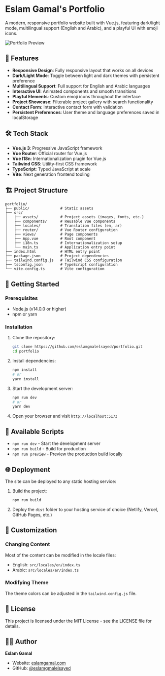 # Eslam Gamal's Portfolio

A modern, responsive portfolio website built with Vue.js, featuring dark/light mode, multilingual support (English and Arabic), and a playful UI with emoji icons.

![Portfolio Preview](./public/portfolio-preview.png)

## 🚀 Features

- **Responsive Design**: Fully responsive layout that works on all devices
- **Dark/Light Mode**: Toggle between light and dark themes with persistent preference
- **Multilingual Support**: Full support for English and Arabic languages
- **Interactive UI**: Animated components and smooth transitions
- **Playful Elements**: Custom emoji icons throughout the interface
- **Project Showcase**: Filterable project gallery with search functionality
- **Contact Form**: Interactive contact form with validation
- **Persistent Preferences**: User theme and language preferences saved in localStorage

## 🛠️ Tech Stack

- **Vue.js 3**: Progressive JavaScript framework
- **Vue Router**: Official router for Vue.js
- **Vue I18n**: Internationalization plugin for Vue.js
- **Tailwind CSS**: Utility-first CSS framework
- **TypeScript**: Typed JavaScript at scale
- **Vite**: Next generation frontend tooling

## 🏗️ Project Structure

```
portfolio/
├── public/              # Static assets
├── src/
│   ├── assets/          # Project assets (images, fonts, etc.)
│   ├── components/      # Reusable Vue components
│   ├── locales/         # Translation files (en, ar)
│   ├── router/          # Vue Router configuration
│   ├── views/           # Page components
│   ├── App.vue          # Root component
│   ├── i18n.ts          # Internationalization setup
│   └── main.ts          # Application entry point
├── index.html           # HTML entry point
├── package.json         # Project dependencies
├── tailwind.config.js   # Tailwind CSS configuration
├── tsconfig.json        # TypeScript configuration
└── vite.config.ts       # Vite configuration
```

## 🚦 Getting Started

### Prerequisites

- Node.js (v14.0.0 or higher)
- npm or yarn

### Installation

1. Clone the repository:
   ```bash
   git clone https://github.com/eslamgmalelsayed/portfolio.git
   cd portfolio
   ```

2. Install dependencies:
   ```bash
   npm install
   # or
   yarn install
   ```

3. Start the development server:
   ```bash
   npm run dev
   # or
   yarn dev
   ```

4. Open your browser and visit `http://localhost:5173`

## 🔧 Available Scripts

- `npm run dev` - Start the development server
- `npm run build` - Build for production
- `npm run preview` - Preview the production build locally

## 🌐 Deployment

The site can be deployed to any static hosting service:

1. Build the project:
   ```bash
   npm run build
   ```

2. Deploy the `dist` folder to your hosting service of choice (Netlify, Vercel, GitHub Pages, etc.)

## 🎨 Customization

### Changing Content

Most of the content can be modified in the locale files:
- English: `src/locales/en/index.ts`
- Arabic: `src/locales/ar/index.ts`

### Modifying Theme

The theme colors can be adjusted in the `tailwind.config.js` file.

## 📝 License

This project is licensed under the MIT License - see the LICENSE file for details.

## 👨‍💻 Author

**Eslam Gamal**
- Website: [eslamgamal.com](https://eslamgamal.com)
- GitHub: [@eslamgmalelsayed](https://github.com/eslamgmalelsayed)
